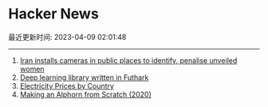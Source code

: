 # Hacker News

最近更新时间: 2023-04-09 02:01:48

--- 
1. [Iran installs cameras in public places to identify, penalise unveiled women](https://www.reuters.com/world/middle-east/iran-installs-cameras-public-places-identify-penalise-unveiled-women-police-2023-04-08/) 
2. [Deep learning library written in Futhark](https://github.com/HnimNart/deeplearning) 
3. [Electricity Prices by Country](https://www.electricrate.com/data-center/electricity-prices-by-country/) 
4. [Making an Alphorn from Scratch (2020)](https://www.argobuilder.com/making-an-alphorn.html) 
